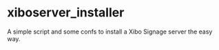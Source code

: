 # xiboserver_installer
A simple script and some confs to install a Xibo Signage server the easy way.
